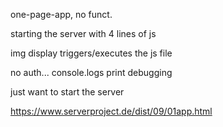 one-page-app, no funct.

starting the server with 4 lines of js

img display triggers/executes the js file

no auth... console.logs print debugging

just want to start the server

https://www.serverproject.de/dist/09/01app.html
